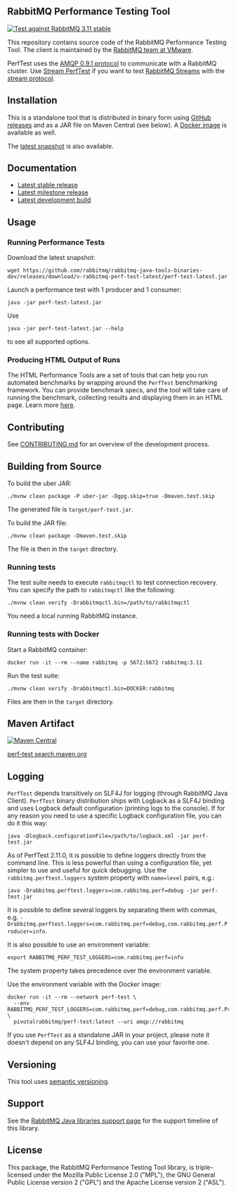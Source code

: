 ## RabbitMQ Performance Testing Tool

[![Test against RabbitMQ 3.11 stable](https://github.com/rabbitmq/rabbitmq-perf-test/actions/workflows/test.yml/badge.svg)](https://github.com/rabbitmq/rabbitmq-perf-test/actions/workflows/test.yml)

This repository contains source code of the RabbitMQ Performance Testing Tool.
The client is maintained by the [RabbitMQ team at VMware](https://github.com/rabbitmq/).

PerfTest uses the [AMQP 0.9.1 protocol](https://www.rabbitmq.com/tutorials/amqp-concepts.html) to communicate with a RabbitMQ cluster.
Use [Stream PerfTest](https://rabbitmq.github.io/rabbitmq-stream-java-client/stable/htmlsingle/#the-performance-tool) if you want to test [RabbitMQ Streams](https://rabbitmq.com/streams.html) with the [stream protocol](https://github.com/rabbitmq/rabbitmq-server/blob/master/deps/rabbitmq_stream/docs/PROTOCOL.adoc).

## Installation

This is a standalone tool that is distributed in binary form using
[GitHub releases](https://github.com/rabbitmq/rabbitmq-perf-test/releases)
and as a JAR file on Maven Central (see below). A [Docker image](https://hub.docker.com/r/pivotalrabbitmq/perf-test/) is available as well.

The [latest snapshot](https://github.com/rabbitmq/rabbitmq-java-tools-binaries-dev/releases/tag/v-rabbitmq-perf-test-latest) is also available.

## Documentation

 * [Latest stable release](https://perftest.rabbitmq.com)
 * [Latest milestone release](https://rabbitmq.github.io/rabbitmq-perf-test/milestone/htmlsingle/)
 * [Latest development build](https://perftest-dev.rabbitmq.com)

## Usage

### Running Performance Tests

Download the latest snapshot:

```shell
wget https://github.com/rabbitmq/rabbitmq-java-tools-binaries-dev/releases/download/v-rabbitmq-perf-test-latest/perf-test-latest.jar
```

Launch a performance test with 1 producer and 1 consumer:

```shell
java -jar perf-test-latest.jar
```

Use

```shell
java -jar perf-test-latest.jar --help
```

to see all supported options.


### Producing HTML Output of Runs

The HTML Performance Tools are a set of tools that can help you run 
automated benchmarks by wrapping around the `PerfTest` benchmarking 
framework. You can provide benchmark specs, and the tool will take care
of running the benchmark, collecting results and displaying them in an 
HTML page. Learn more [here](html/README.md).

## Contributing

See [CONTRIBUTING.md](./CONTRIBUTING.md) for an overview of the development process.


## Building from Source

To build the uber JAR:

```shell
./mvnw clean package -P uber-jar -Dgpg.skip=true -Dmaven.test.skip
```

The generated file is `target/perf-test.jar`.

To build the JAR file:

```shell
./mvnw clean package -Dmaven.test.skip
```

The file is then in the `target` directory.

### Running tests

The test suite needs to execute `rabbitmqctl` to test connection recovery. You
can specify the path to `rabbitmqctl` like the following:

    ./mvnw clean verify -Drabbitmqctl.bin=/path/to/rabbitmqctl

You need a local running RabbitMQ instance.

### Running tests with Docker

Start a RabbitMQ container:

    docker run -it --rm --name rabbitmq -p 5672:5672 rabbitmq:3.11

Run the test suite:

    ./mvnw clean verify -Drabbitmqctl.bin=DOCKER:rabbitmq

Files are then in the `target` directory.

## Maven Artifact

[![Maven Central](https://maven-badges.herokuapp.com/maven-central/com.rabbitmq/perf-test/badge.svg)](https://maven-badges.herokuapp.com/maven-central/com.rabbitmq/perf-test)

[perf-test search.maven.org](https://search.maven.org/#search%7Cga%7C1%7Ca%3A%22perf-test%22)

## Logging

`PerfTest` depends transitively on SLF4J for logging (through RabbitMQ Java Client). `PerfTest` binary distribution
ships with Logback as a SLF4J binding and uses Logback default configuration (printing logs to the console). If
for any reason you need to use a specific Logback configuration file, you can do it this way:

```shell
java -Dlogback.configurationFile=/path/to/logback.xml -jar perf-test.jar
```

As of PerfTest 2.11.0, it is possible to define loggers directly from the command line. This is less powerful
than using a configuration file, yet simpler to use and useful for quick debugging. Use the `rabbitmq.perftest.loggers`
system property with `name=level` pairs, e.g.:

```shell
java -Drabbitmq.perftest.loggers=com.rabbitmq.perf=debug -jar perf-test.jar
```

It is possible to define several loggers by separating them with commas, e.g.
`-Drabbitmq.perftest.loggers=com.rabbitmq.perf=debug,com.rabbitmq.perf.Producer=info`.

It is also possible to use an environment variable:

```
export RABBITMQ_PERF_TEST_LOGGERS=com.rabbitmq.perf=info
```

The system property takes precedence over the environment variable.

Use the environment variable with the Docker image:

```
docker run -it --rm --network perf-test \
  --env RABBITMQ_PERF_TEST_LOGGERS=com.rabbitmq.perf=debug,com.rabbitmq.perf.Producer=debug \
  pivotalrabbitmq/perf-test:latest --uri amqp://rabbitmq
```

If you use `PerfTest` as a standalone JAR in your project, please note it doesn't depend on any SLF4J binding,
you can use your favorite one.

## Versioning

This tool uses [semantic versioning](https://semver.org/).

## Support

See the [RabbitMQ Java libraries support page](https://www.rabbitmq.com/java-versions.html)
for the support timeline of this library.

## License

This package, the RabbitMQ Performance Testing Tool library, is triple-licensed under
the Mozilla Public License 2.0 ("MPL"), the GNU General Public License
version 2 ("GPL") and the Apache License version 2 ("ASL").
